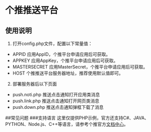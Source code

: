 # 个推推送平台 

## 使用说明 
1. 打开config.php文件，配置以下常量值：
 - APPID 
 应用AppID，个推平台申请应用后可获取。
 - APPKEY 
 应用AppKey，个推平台申请应用后可获取。
 - MASTERSECRET 
 应用MasterSecret，个推平台申请应用后可获取。
 - HOST 
 个推推送平台服务器地址，推荐使用默认值即可。

2. 部署服务器后以下页面 
 - push.noti.php 
 推送点击通知打开应用类消息
 - push.link.php 
 推送点击通知打开网页类消息
 - push.down.php 
 推送点击通知弹框下载了消息


##常见问题
###支持语言
这里仅提供PHP示例，官方还支持C#、JAVA、PYTHON、Node.js、C++等语言，请参考个推官方[文档中心](http://docs.getui.com/)。

